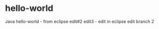 hello-world
===========
Java
hello-world - from eclipse edit#2  edit3 - edit in eclipse edit branch 2
